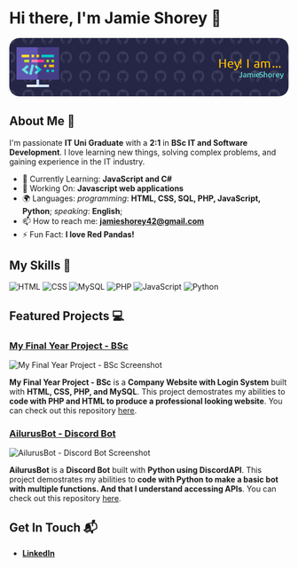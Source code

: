 # Hi there, I'm Jamie Shorey 👋

![Banner Image](/Images/github-header-image.png)

## About Me 🚀

I'm passionate **IT Uni Graduate** with a **2:1** in **BSc IT and Software Development**. I love learning new things, solving complex problems, and gaining experience in the IT industry.

- 🌱 Currently Learning: **JavaScript and C#**
- 🔭 Working On: **Javascript web applications**
- 🌍 Languages: *programming*: **HTML, CSS, SQL, PHP, JavaScript, Python**; *speaking*: **English**;
- 📫 How to reach me: **jamieshorey42@gmail.com**
- ⚡ Fun Fact: **I love Red Pandas!**

## My Skills 🧠

![HTML](https://img.shields.io/badge/-HTML-E34F26?style=flat-square&logo=html5&logoColor=white)
![CSS](https://img.shields.io/badge/-CSS-1572B6?style=flat-square&logo=css3&logoColor=white)
![MySQL](https://img.shields.io/badge/MySQL-4479A1.svg?style=flat-square&logo=MySQL&logoColor=white)
![PHP](https://img.shields.io/badge/PHP-777BB4.svg?style=flat-square&logo=PHP&logoColor=white)
![JavaScript](https://img.shields.io/badge/-JavaScript-F0DB4F?style=flat-square&logo=javascript&logoColor=black)
![Python](https://img.shields.io/badge/-Python-4584B6?style=flat-square&logo=python&logoColor=white)

## Featured Projects 💻

### [My Final Year Project - BSc](https://github.com/bodinbuster/Project)

![My Final Year Project - BSc Screenshot](url_placeholder)

**My Final Year Project - BSc** is a **Company Website with Login System** built with **HTML, CSS, PHP, and MySQL**. This project demostrates my abilities to **code with PHP and HTML to produce a professional looking website**. You can check out this repository [here](https://github.com/bodinbuster/Project).

### [AilurusBot - Discord Bot](https://github.com/bodinbuster/AilurusBot)

![AilurusBot - Discord Bot Screenshot](url_placeholder)

**AilurusBot** is a **Discord Bot** built with **Python using DiscordAPI**. This project demostrates my abilities to **code with Python to make a basic bot with multiple functions. And that I understand accessing APIs**. You can check out this repository [here](https://github.com/bodinbuster/AilurusBot).

## Get In Touch 📬

- **[LinkedIn](www.linkedin.com/in/jamie-shorey-20b884255)**

<!--
**bodinbuster/bodinbuster** is a ✨ _special_ ✨ repository because its `README.md` (this file) appears on your GitHub profile.

Here are some ideas to get you started:

- 🔭 I’m currently working on ...
- 🌱 I’m currently learning ...
- 👯 I’m looking to collaborate on ...
- 🤔 I’m looking for help with ...
- 💬 Ask me about ...
- 📫 How to reach me: ...
- 😄 Pronouns: ...
- ⚡ Fun fact: ...
-->
